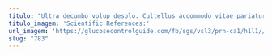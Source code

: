 ```yaml
---
titulo: "Ultra decumbo volup desolo. Cultellus accommodo vitae pariatur facere ambitus vox validus. Attonbitus tempore atque tergum decumbo corrumpo aegre."
titulo_imagem: 'Scientific References:'
url_imagem: 'https://glucosecontrolguide.com/fb/sgs/vsl3/prn-ca1/h1l1//images/refs.webp'
slug: "783"
---
```

